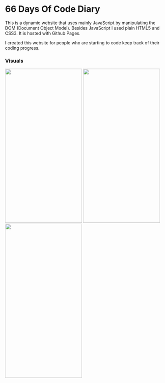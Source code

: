 <h1>66 Days Of Code Diary</h1>

<p>This is a dynamic website that uses mainly JavaScript by manipulating the DOM (Document Object Model). Besides JavaScript I used plain HTML5 and CSS3. It is hosted with Github Pages.</p>

<p>I created this website for people who are starting to code keep track of their coding progress.</p>

<h3>Visuals</h3>

<img src="https://suelenduarte.github.io/66DaysOfCodeDiary/images/IMG1.png" width = 250 height = 500> <img src="https://suelenduarte.github.io/66DaysOfCodeDiary/images/IMG2.png" width = 250 height = 500> <img src="https://suelenduarte.github.io/66DaysOfCodeDiary/images/IMG3.png" width = 250 height = 500>
